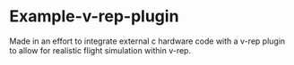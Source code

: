 # Example-v-rep-plugin
Made in an effort to integrate external c hardware code with a v-rep plugin to allow for realistic flight simulation within v-rep.
